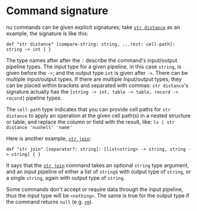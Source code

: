 # Command signature

nu commands can be given explicit signatures; take [`str distance`](/commands/docs/str_distance.md) as an example, the signature is like this:

```nu
def "str distance" [compare-string: string, ...rest: cell-path]: string -> int { }
```

The type names after after the `:` describe the command's input/output pipeline types. The input type for a given pipeline, in this case `string`, is given before the `->`; and the output type `int` is given after `->`. There can be multiple input/output types. If there are multiple input/output types, they can be placed within brackets and separated with commas: `str distance`'s signature actually has the `[string -> int, table -> table, record -> record]` pipeline types.

The `cell-path` type indicates that you can provide cell paths for `str distance` to apply an operation at the given cell path(s) in a nested structure or table, and replace the column or field with the result, like: `ls | str distance 'nushell' 'name'`

Here is another example, [`str join`](/commands/docs/str_join.md):

```nu
def "str join" [separator?: string]: [list<string> -> string, string -> string] { }
```

It says that the [`str join`](/commands/docs/str_join.md) command takes an optional `string` type argument, and an input pipeline of either a list of `string`s with output type of `string`, or a single `string`, again with output type of `string`.

Some commands don't accept or require data through the input pipeline, thus the input type will be `<nothing>`.
The same is true for the output type if the command returns `null` (e.g. [`rm`](/commands/docs/rm.md)).
